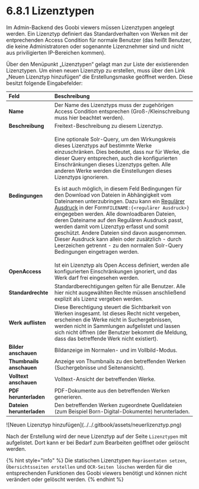 # 6.8.1 Lizenztypen

Im Admin-Backend des Goobi viewers müssen Lizenztypen angelegt werden. Ein Lizenztyp definiert das Standardverhalten von Werken mit der entprechenden Access Condition für normale Benutzer \(das heißt Benutzer, die keine Administratoren oder sogenannte Lizenznehmer sind und nicht aus priviligierten IP-Bereichen kommen\).

Über den Menüpunkt „Lizenztypen“ gelagt man zur Liste der existierenden Lizenztypen. Um einen neuen Lizenztyp zu erstellen, muss über den Link „Neuen Lizenztyp hinzufügen“ die Erstellungsmaske geöffnet werden. Diese besitzt folgende Eingabefelder:

<table>
  <thead>
    <tr>
      <th style="text-align:left"><b>Feld</b>
      </th>
      <th style="text-align:left">Beschreibung</th>
    </tr>
  </thead>
  <tbody>
    <tr>
      <td style="text-align:left"><b>Name</b>
      </td>
      <td style="text-align:left">Der Name des Lizenztyps muss der zugehörigen Access Condition entsprechen
        (Groß-/Kleinschreibung muss hier beachtet werden).</td>
    </tr>
    <tr>
      <td style="text-align:left"><b>Beschreibung</b>
      </td>
      <td style="text-align:left">Freitext-Beschreibung zu diesem Lizenztyp.</td>
    </tr>
    <tr>
      <td style="text-align:left"><b>Bedingungen</b>
      </td>
      <td style="text-align:left">
        <p>Eine optionale Solr-Query, um den Wirkungskreis dieses Lizenztyps auf
          bestimmte Werke einzuschränken. Dies bedeutet, dass nur für Werke, die
          dieser Query entsprechen, auch die konfigurierten Einschränkungen dieses
          Lizenztyps gelten. Alle anderen Werke werden die Einstellungen dieses Lizenztyps
          ignorieren.</p>
        <p>Es ist auch möglich, in diesem Feld Bedingungen für den Download von Dateien
          in Abhängigkeit vom Dateinamen unterzubringen. Dazu kann ein <a href="http://www.regexe.de/hilfe.jsp">Regulärer Ausdruck</a> in
          der Form<code>FILENAME:{&lt;regul&#xE4;rer Ausdruck&gt;}</code> eingegeben
          werden. Alle downloadbaren Dateien, deren Dateiname auf den Regulären Ausdruck
          passt, werden damit vom Lizenztyp erfasst und somit geschützt. Andere Dateien
          sind davon ausgenommen. Dieser Ausdruck kann allein oder zusätzlich - durch
          Leerzeichen getrennt - zu den normalen Solr-Query Bedingungen eingetragen
          werden.</p>
      </td>
    </tr>
    <tr>
      <td style="text-align:left"><b>OpenAccess</b>
      </td>
      <td style="text-align:left">Ist ein Lizenztyp als Open Access definiert, werden alle konfigurierten
        Einschränkungen ignoriert, und das Werk darf frei eingesehen werden.</td>
    </tr>
    <tr>
      <td style="text-align:left"><b>Standardrechte</b>
      </td>
      <td style="text-align:left">Standardberechtigungen gelten für alle Benutzer. Alle hier nicht ausgewählten
        Rechte müssen anschließend explizit als Lizenz vergeben werden.</td>
    </tr>
    <tr>
      <td style="text-align:left"><b>Werk auflisten</b>
      </td>
      <td style="text-align:left">Diese Berechtigung steuert die Sichtbarkeit von Werken insgesamt. Ist
        dieses Recht nicht vergeben, erscheinen die Werke nicht in Suchergebnissen,
        werden nicht in Sammlungen aufgelistet und lassen sich nicht öffnen (der
        Benutzer bekommt die Meldung, dass das betreffende Werk nicht existiert).</td>
    </tr>
    <tr>
      <td style="text-align:left"><b>Bilder anschauen</b>
      </td>
      <td style="text-align:left">Bildanzeige im Normalen- und im Vollbild-Modus.</td>
    </tr>
    <tr>
      <td style="text-align:left"><b>Thumbnails anschauen</b>
      </td>
      <td style="text-align:left">Anzeige von Thumbnails zu den betreffenden Werken (Suchergebnisse und
        Seitenansicht).</td>
    </tr>
    <tr>
      <td style="text-align:left"><b>Volltext anschauen</b>
      </td>
      <td style="text-align:left">Volltext-Ansicht der betreffenden Werke.</td>
    </tr>
    <tr>
      <td style="text-align:left"><b>PDF herunterladen</b>
      </td>
      <td style="text-align:left">PDF-Dokumente aus den betreffenden Werken generieren.</td>
    </tr>
    <tr>
      <td style="text-align:left"><b>Dateien herunterladen</b>
      </td>
      <td style="text-align:left">Den betreffenden Werken zugeordnete Quelldateien (zum Beispiel Born-Digital-Dokumente)
        herunterladen.</td>
    </tr>
  </tbody>
</table>![Neuen Lizenztyp hinzuf&#xFC;gen](../../.gitbook/assets/neuerlizenztyp.png)

Nach der Erstellung wird der neue Lizenztyp auf der Seite `Lizenztypen` mit aufgelistet. Dort kann er bei Bedarf zum Bearbeiten geöffnet oder gelöscht werden.

{% hint style="info" %}
Die statischen Lizenztypen `Repräsentaten setzen`, `Übersichtsseiten erstellen` und `OCR-Seiten löschen` werden für die entsprechenden Funktionen des Goobi viewers benötigt und können nicht verändert oder gelöscht werden.
{% endhint %}

